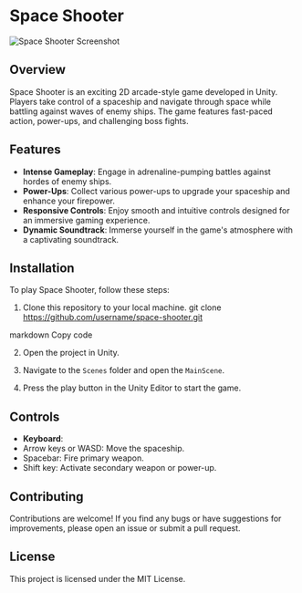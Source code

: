 # Space Shooter

![Space Shooter Screenshot](screenshot.png)

## Overview

Space Shooter is an exciting 2D arcade-style game developed in Unity. Players take control of a spaceship and navigate through space while battling against waves of enemy ships. The game features fast-paced action, power-ups, and challenging boss fights.

## Features

- **Intense Gameplay**: Engage in adrenaline-pumping battles against hordes of enemy ships.
- **Power-Ups**: Collect various power-ups to upgrade your spaceship and enhance your firepower.
- **Responsive Controls**: Enjoy smooth and intuitive controls designed for an immersive gaming experience.
- **Dynamic Soundtrack**: Immerse yourself in the game's atmosphere with a captivating soundtrack.

## Installation

To play Space Shooter, follow these steps:

1. Clone this repository to your local machine.
git clone https://github.com/username/space-shooter.git

markdown
Copy code

2. Open the project in Unity.

3. Navigate to the `Scenes` folder and open the `MainScene`.

4. Press the play button in the Unity Editor to start the game.

## Controls

- **Keyboard**:
- Arrow keys or WASD: Move the spaceship.
- Spacebar: Fire primary weapon.
- Shift key: Activate secondary weapon or power-up.


## Contributing

Contributions are welcome! If you find any bugs or have suggestions for improvements, please open an issue or submit a pull request.

## License

This project is licensed under the MIT License. 
